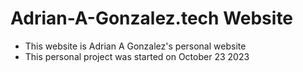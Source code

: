 # Adrian-A-Gonzalez.tech Website

- This website is Adrian A Gonzalez's personal website
- This personal project was started on October 23 2023
